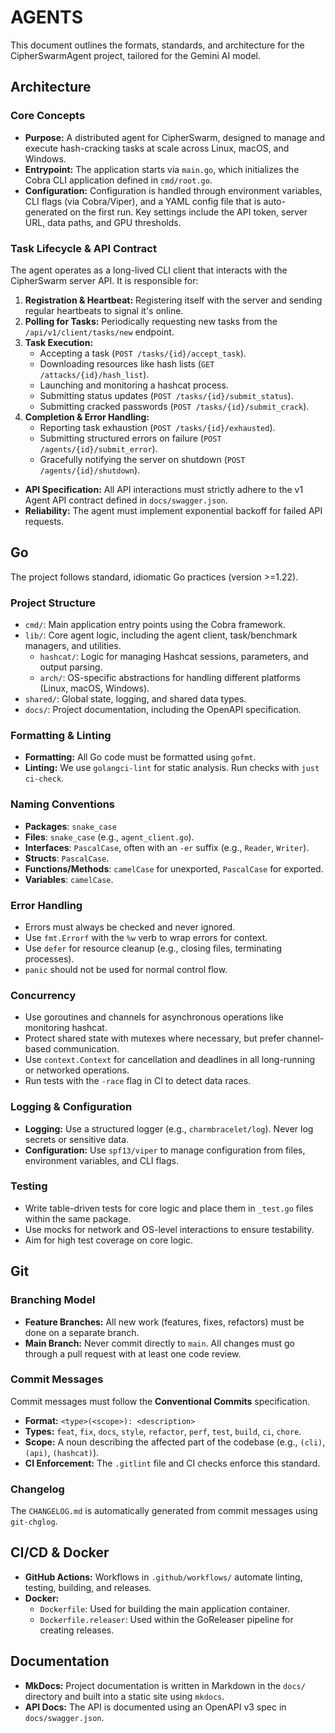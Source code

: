 
# AGENTS

This document outlines the formats, standards, and architecture for the CipherSwarmAgent project, tailored for the Gemini AI model.

## Architecture

### Core Concepts

- **Purpose:** A distributed agent for CipherSwarm, designed to manage and execute hash-cracking tasks at scale across Linux, macOS, and Windows.
- **Entrypoint:** The application starts via `main.go`, which initializes the Cobra CLI application defined in `cmd/root.go`.
- **Configuration:** Configuration is handled through environment variables, CLI flags (via Cobra/Viper), and a YAML config file that is auto-generated on the first run. Key settings include the API token, server URL, data paths, and GPU thresholds.

### Task Lifecycle & API Contract

The agent operates as a long-lived CLI client that interacts with the CipherSwarm server API. It is responsible for:

1. **Registration & Heartbeat:** Registering itself with the server and sending regular heartbeats to signal it's online.
2. **Polling for Tasks:** Periodically requesting new tasks from the `/api/v1/client/tasks/new` endpoint.
3. **Task Execution:**
    - Accepting a task (`POST /tasks/{id}/accept_task`).
    - Downloading resources like hash lists (`GET /attacks/{id}/hash_list`).
    - Launching and monitoring a hashcat process.
    - Submitting status updates (`POST /tasks/{id}/submit_status`).
    - Submitting cracked passwords (`POST /tasks/{id}/submit_crack`).
4. **Completion & Error Handling:**
    - Reporting task exhaustion (`POST /tasks/{id}/exhausted`).
    - Submitting structured errors on failure (`POST /agents/{id}/submit_error`).
    - Gracefully notifying the server on shutdown (`POST /agents/{id}/shutdown`).

- **API Specification:** All API interactions must strictly adhere to the v1 Agent API contract defined in `docs/swagger.json`.
- **Reliability:** The agent must implement exponential backoff for failed API requests.

## Go

The project follows standard, idiomatic Go practices (version >=1.22).

### Project Structure

- `cmd/`: Main application entry points using the Cobra framework.
- `lib/`: Core agent logic, including the agent client, task/benchmark managers, and utilities.
    - `hashcat/`: Logic for managing Hashcat sessions, parameters, and output parsing.
    - `arch/`: OS-specific abstractions for handling different platforms (Linux, macOS, Windows).
- `shared/`: Global state, logging, and shared data types.
- `docs/`: Project documentation, including the OpenAPI specification.

### Formatting & Linting

- **Formatting:** All Go code must be formatted using `gofmt`.
- **Linting:** We use `golangci-lint` for static analysis. Run checks with `just ci-check`.

### Naming Conventions

- **Packages**: `snake_case`
- **Files**: `snake_case` (e.g., `agent_client.go`).
- **Interfaces**: `PascalCase`, often with an `-er` suffix (e.g., `Reader`, `Writer`).
- **Structs**: `PascalCase`.
- **Functions/Methods**: `camelCase` for unexported, `PascalCase` for exported.
- **Variables**: `camelCase`.

### Error Handling

- Errors must always be checked and never ignored.
- Use `fmt.Errorf` with the `%w` verb to wrap errors for context.
- Use `defer` for resource cleanup (e.g., closing files, terminating processes).
- `panic` should not be used for normal control flow.

### Concurrency

- Use goroutines and channels for asynchronous operations like monitoring hashcat.
- Protect shared state with mutexes where necessary, but prefer channel-based communication.
- Use `context.Context` for cancellation and deadlines in all long-running or networked operations.
- Run tests with the `-race` flag in CI to detect data races.

### Logging & Configuration

- **Logging:** Use a structured logger (e.g., `charmbracelet/log`). Never log secrets or sensitive data.
- **Configuration:** Use `spf13/viper` to manage configuration from files, environment variables, and CLI flags.

### Testing

- Write table-driven tests for core logic and place them in `_test.go` files within the same package.
- Use mocks for network and OS-level interactions to ensure testability.
- Aim for high test coverage on core logic.

## Git

### Branching Model

- **Feature Branches:** All new work (features, fixes, refactors) must be done on a separate branch.
- **Main Branch:** Never commit directly to `main`. All changes must go through a pull request with at least one code review.

### Commit Messages

Commit messages must follow the **Conventional Commits** specification.

- **Format:** `<type>(<scope>): <description>`
- **Types:** `feat`, `fix`, `docs`, `style`, `refactor`, `perf`, `test`, `build`, `ci`, `chore`.
- **Scope:** A noun describing the affected part of the codebase (e.g., `(cli)`, `(api)`, `(hashcat)`).
- **CI Enforcement:** The `.gitlint` file and CI checks enforce this standard.

### Changelog

The `CHANGELOG.md` is automatically generated from commit messages using `git-chglog`.

## CI/CD & Docker

- **GitHub Actions:** Workflows in `.github/workflows/` automate linting, testing, building, and releases.
- **Docker:**
    - `Dockerfile`: Used for building the main application container.
    - `Dockerfile.releaser`: Used within the GoReleaser pipeline for creating releases.

## Documentation

- **MkDocs:** Project documentation is written in Markdown in the `docs/` directory and built into a static site using `mkdocs`.
- **API Docs:** The API is documented using an OpenAPI v3 spec in `docs/swagger.json`.
